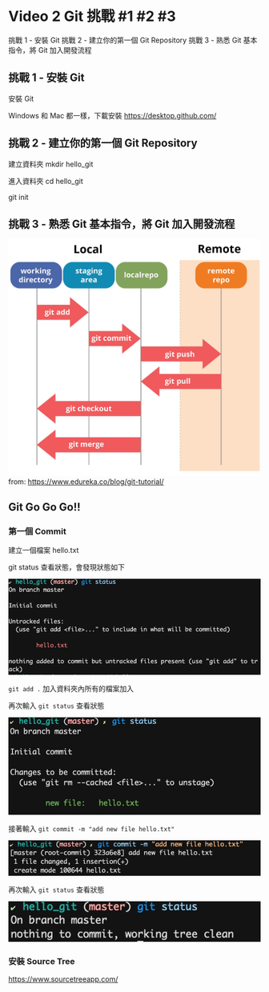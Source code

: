 # Video 2 Git 挑戰 #1 #2 #3

挑戰 1 - 安裝 Git
挑戰 2 - 建立你的第一個 Git Repository 
挑戰 3 - 熟悉 Git 基本指令，將 Git 加入開發流程

## 挑戰 1 - 安裝 Git

安裝 Git

Windows 和 Mac 都一樣，下載安裝 
https://desktop.github.com/ 

## 挑戰 2 - 建立你的第一個 Git Repository 

建立資料夾 
mkdir hello_git 

進入資料夾
cd hello_git

git init


## 挑戰 3 - 熟悉 Git 基本指令，將 Git 加入開發流程

![](media/15544789488893/15544938558951.jpg)
from: https://www.edureka.co/blog/git-tutorial/

## Git Go Go Go!!


### 第一個 Commit 

建立一個檔案 hello.txt 

git status 查看狀態，會發現狀態如下

![](media/15544789488893/15545639174581.jpg)

`git add .` 加入資料夾內所有的檔案加入 

再次輸入 `git status` 查看狀態

![](media/15544789488893/15545639800406.jpg)

接著輸入 `git commit -m "add new file hello.txt"` 

![](media/15544789488893/15545640729767.jpg)

再次輸入 `git status` 查看狀態

![](media/15544789488893/15545640838241.jpg)

### 安裝 Source Tree 

https://www.sourcetreeapp.com/


